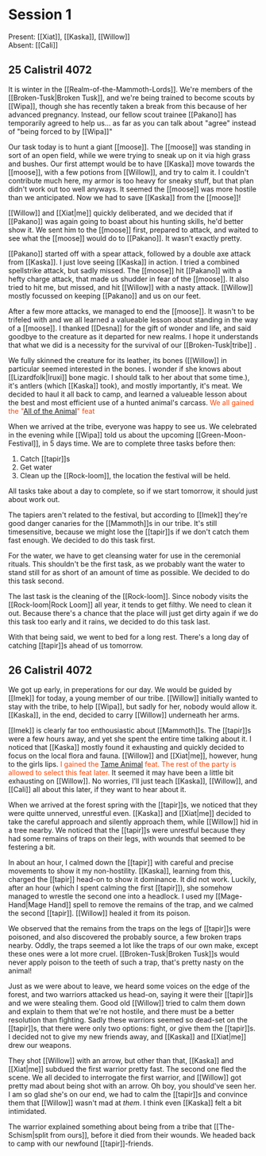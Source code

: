 # Session 1
Present: [[Xiat]], [[Kaska]], [[Willow]]  
Absent: [[Cali]]  
## 25 Calistril 4072
It is winter in the [[Realm-of-the-Mammoth-Lords]]. We're members of the [[Broken-Tusk|Broken Tusk]], and we're being trained to become scouts by [[Wipa]], though she has recently taken a break from this because of her advanced pregnancy. Instead, our fellow scout trainee [[Pakano]] has temporarily agreed to help us... as far as you can talk about "agree" instead of "being forced to by [[Wipa]]"

Our task today is to hunt a giant [[moose]]. The [[moose]] was standing in sort of an open field, while we were trying to sneak up on it via high grass and bushes. Our first attempt would be to have [[Kaska]] move towards the [[moose]], with a few potions from [[Willow]], and try to calm it. I couldn't contribute much here, my armor is too heavy for sneaky stuff, but that plan didn't work out too well anyways. It seemed the [[moose]] was more hostile than we anticipated. Now we had to save [[Kaska]] from the [[moose]]!

[[Willow]] and [[Xiat|me]] quickly deliberated, and we decided that if [[Pakano]] was again going to boast about his hunting skills, he'd better show it. We sent him to the [[moose]] first, prepared to attack, and waited to see what the [[moose]] would do to [[Pakano]]. It wasn't exactly pretty.

[[Pakano]] started off with a spear attack, followed by a double axe attack from [[Kaska]]. I just love seeing [[Kaska]] in action. I tried a combined spellstrike attack, but sadly missed. The [[moose]] hit [[Pakano]] with a hefty charge attack, that made us shudder in fear of the [[moose]]. It also tried to hit me, but missed, and hit [[Willow]] with a nasty attack. [[Willow]] mostly focussed on keeping [[Pakano]] and us on our feet.

After a few more attacks, we managed to end the [[moose]]. It wasn't to be trifeled with and we all learned a valueable lesson about standing in the way of a [[moose]]. I thanked [[Desna]] for the gift of wonder and life, and said goodbye to the creature as it departed for new realms. I hope it understands that what we did is a necessity for the survival of our [[Broken-Tusk|tribe]] .

We fully skinned the creature for its leather, its bones ([[Willow]] in particular seemed interested in the bones. I wonder if she knows about [[Lizardfolk|Iruxi]] bone magic. I should talk to her about that some time.), it's antlers (which [[Kaska]] took), and mostly importantly, it's meat. We decided to haul it all back to camp, and learned a valueable lesson about the best and most efficient use of a hunted animal's carcass. <font style="color:orangered">We all gained the "[All of the Animal](https://2e.aonprd.com/Feats.aspx?ID=3422)" feat</font>

When we arrived at the tribe, everyone was happy to see us. We celebrated in the evening while [[Wipa]] told us about the upcoming [[Green-Moon-Festival]], in 5 days time. We are to complete three tasks before then:  

1. Catch [[tapir]]s 
2. Get water 
3. Clean up the [[Rock-loom]], the location the festival will be held.

All tasks take about a day to complete, so if we start tomorrow, it should just about work out. 

The tapiers aren't related to the festival, but according to [[Imek]] they're good danger canaries for the [[Mammoth]]s in our tribe. It's still timesensitive, because we might lose the [[tapir]]s if we don't catch them fast enough. We decided to do this task first. 

For the water, we have to get cleansing water for use in the ceremonial rituals. This shouldn't be the first task, as we probably want the water to stand still for as short of an amount of time as possible. We decided to do this task second.

The last task is the cleaning of the [[Rock-loom]]. Since nobody visits the [[Rock-loom|Rock Loom]] all year, it tends to get filthy. We need to clean it out. Because there's a chance that the place will just get dirty again if we do this task too early and it rains, we decided to do this task last. 

With that being said, we went to bed for a long rest. There's a long day of catching [[tapir]]s ahead of us tomorrow.

## 26 Calistril 4072

We got up early, in preperations for our day. We would be guided by [[Imek]] for today, a young member of our tribe. [[Willow]] initially wanted to stay with the tribe, to help [[Wipa]], but sadly for her, nobody would allow it. [[Kaska]], in the end, decided to carry [[Willow]] underneath her arms.

 [[Imek]] is clearly far too enthousiastic about [[Mammoth]]s. The [[tapir]]s were a few hours away, and yet she spent the entire time talking about it. I noticed that [[Kaska]] mostly found it exhausting and quickly decided to focus on the local flora and fauna. [[Willow]] and [[Xiat|me]], however, hung to the girls lips. <font style="color:orangered">I gained the [Tame Animal](https://2e.aonprd.com/Feats.aspx?ID=3424) feat. The rest of the party is allowed to select this feat later.</font> It seemed it may have been a little bit exhausting on [[Willow]]. No worries, I'll just teach [[Kaska]], [[Willow]], and [[Cali]] all about this later, if they want to hear about it.

When we arrived at the forest spring with the [[tapir]]s, we noticed that they were quitte unnerved, unrestful even. [[Kaska]] and [[Xiat|me]] decided to take the careful approach and silently approach them, while [[Willow]] hid in a tree nearby. We noticed that the [[tapir]]s were unrestful because they had some remains of traps on their legs, with wounds that seemed to be festering a bit. 

In about an hour, I calmed down the [[tapir]] with careful and precise movements to show it my non-hostility. [[Kaska]], learning from this, charged the [[tapir]] head-on to show it dominance. It did not work. Luckily, after an hour (which I spent calming the first [[tapir]]), she somehow managed to wrestle the second one into a headlock. I used my [[Mage-Hand|Mage Hand]] spell to remove the remains of the trap, and we calmed the second [[tapir]]. [[Willow]] healed it from its poison. 

We observed that the remains from the traps on the legs of [[tapir]]s were poisoned, and also discovered the probably source, a few broken traps nearby. Oddly, the traps seemed a lot like the traps of our own make, except these ones were a lot more cruel. [[Broken-Tusk|Broken Tusk]]s would never apply poison to the teeth of such a trap, that's pretty nasty on the animal!

Just as we were about to leave, we heard some voices on the edge of the forest, and two warriors attacked us head-on, saying it were their [[tapir]]s and we were stealing them. Good old [[Willow]] tried to calm them down and explain to them that we're not hostile, and there must be a better resolution than fighting. Sadly these warriors seemed so dead-set on the [[tapir]]s, that there were only two options: fight, or give them the [[tapir]]s. I decided not to give my new friends away, and [[Kaska]] and [[Xiat|me]] drew our weapons. 

They shot [[Willow]] with an arrow, but other than that, [[Kaska]] and [[Xiat|me]] subdued the first warrior pretty fast. The second one fled the scene. We all decided to interrogate the first warrior, and [[Willow]] got pretty mad about being shot with an arrow. Oh boy, you should've seen her. I am so glad she's on our end, we had to calm the [[tapir]]s and convince them that [[Willow]] wasn't mad at _them_. I think even [[Kaska]] felt a bit intimidated. 

The warrior explained something about being from a tribe that [[The-Schism|split from ours]], before it died from their wounds. We headed back to camp with our newfound [[tapir]]-friends.